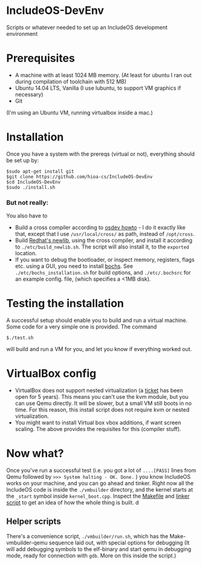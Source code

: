 IncludeOS-DevEnv
================

Scripts or whatever needed to set up an IncludeOS development environment


# Prerequisites 
  * A machine with at least 1024 MB memory. (At least for ubuntu I ran out during compilation of toolchain with 512 MB)
  * Ubuntu 14.04 LTS, Vanilla (I use lubuntu, to support VM graphics if necessary)
  * Git

(I'm using an Ubuntu VM, running virtualbox inside a mac.)

# Installation

Once you have a system with the prereqs (virtual or not), everything should be set up by:

    $sudo apt-get install git
    $git clone https://github.com/hioa-cs/IncludeOS-DevEnv
    $cd IncludeOS-DevEnv
    $sudo ./install.sh

### But not really:
You also have to
* Build a cross compiler according to [osdev howto](http://wiki.osdev.org/GCC_Cross-Compiler) - I do it exactly like that, except that I use `/usr/local/cross/` as path, instead of `/opt/cross`. 
* Build [Redhat's newlib](https://sourceware.org/newlib/), using the cross compiler, and install it according to `./etc/build_newlib.sh`. The script will also install it, to the `exported` location.
* If you want to debug the bootloader, or inspect memory, registers, flags etc. using a GUI, you need to install [bochs](http://bochs.sourceforge.net/). See `./etc/bochs_installation.sh` for build options, and `./etc/.bochsrc` for an example config. file, (which specifies a <1MB disk).


# Testing the installation

A successful setup should enable you to build and run a virtual machine. Some code for a very simple one is provided. The command

    $./test.sh 

will build and run a VM for you, and let you know if everything worked out. 

# VirtualBox config
  * VirtualBox does not support nested virtualization (a [ticket](https://www.virtualbox.org/ticket/4032) has been open for 5 years). This means you can't use the kvm module, but you can use Qemu directly. It will be slower, but a small VM still boots in no time. For this reason, this install script does not require kvm or nested virtualization.
  * You might want to install Virtual box vbox additions, if want screen scaling. The above provides the requisites for this (compiler stuff). 


# Now what?
Once you've run a successful test (i.e. you got a lot of `....[PASS]` lines from Qemu followed by `>>> System halting - OK. Done.` ) you know IncludeOS works on your machine, and you can go ahead and tinker. Right now all the IncludeOS code is inside the `./vmbuilder` directory, and the kernel starts at the `_start` symbol inside `kernel_boot.cpp`. Inspect the [Makefile](./vmbuilder/Makefile) and [linker script](./vmbuilder/linker.ld) to get an idea of how the whole thing is built. d

## Helper scripts
There's a convenience script, `./vmbuilder/run.sh`, which has the Make-vmbuilder-qemu sequence laid out, with special options for debugging (It will add debugging symbols to the elf-binary and start qemu in debugging mode, ready for connection with `gdb`. More on this inside the script.)




